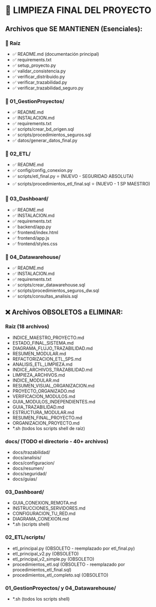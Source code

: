 # 🧹 LIMPIEZA FINAL DEL PROYECTO

## Archivos que SE MANTIENEN (Esenciales):

### 📂 Raíz
- ✅ README.md (documentación principal)
- ✅ requirements.txt
- ✅ setup_proyecto.py
- ✅ validar_consistencia.py
- ✅ verificar_distribuido.py
- ✅ verificar_trazabilidad.py
- ✅ verificar_trazabilidad_seguro.py

### 📂 01_GestionProyectos/
- ✅ README.md
- ✅ INSTALACION.md
- ✅ requirements.txt
- ✅ scripts/crear_bd_origen.sql
- ✅ scripts/procedimientos_seguros.sql
- ✅ datos/generar_datos_final.py

### 📂 02_ETL/
- ✅ README.md
- ✅ config/config_conexion.py
- ✅ scripts/etl_final.py ⭐ (NUEVO - SEGURIDAD ABSOLUTA)
- ✅ scripts/procedimientos_etl_final.sql ⭐ (NUEVO - 1 SP MAESTRO)

### 📂 03_Dashboard/
- ✅ README.md
- ✅ INSTALACION.md
- ✅ requirements.txt
- ✅ backend/app.py
- ✅ frontend/index.html
- ✅ frontend/app.js
- ✅ frontend/styles.css

### 📂 04_Datawarehouse/
- ✅ README.md
- ✅ INSTALACION.md
- ✅ requirements.txt
- ✅ scripts/crear_datawarehouse.sql
- ✅ scripts/procedimientos_seguros_dw.sql
- ✅ scripts/consultas_analisis.sql

## ❌ Archivos OBSOLETOS a ELIMINAR:

### Raíz (18 archivos)
- INDICE_MAESTRO_PROYECTO.md
- ESTADO_FINAL_SISTEMA.md
- DIAGRAMA_FLUJO_TRAZABILIDAD.md
- RESUMEN_MODULAR.md
- REFACTORIZACION_ETL_SPS.md
- ANALISIS_ETL_LIMPIEZA.md
- INDICE_ARCHIVOS_TRAZABILIDAD.md
- LIMPIEZA_ARCHIVOS.md
- INDICE_MODULAR.md
- RESUMEN_VISUAL_ORGANIZACION.md
- PROYECTO_ORGANIZADO.md
- VERIFICACION_MODULOS.md
- GUIA_MODULOS_INDEPENDIENTES.md
- GUIA_TRAZABILIDAD.md
- ESTRUCTURA_MODULAR.md
- RESUMEN_FINAL_PROYECTO.md
- ORGANIZACION_PROYECTO.md
- *.sh (todos los scripts shell de raíz)

### docs/ (TODO el directorio - 40+ archivos)
- docs/trazabilidad/
- docs/analisis/
- docs/configuracion/
- docs/resumen/
- docs/seguridad/
- docs/guias/

### 03_Dashboard/
- GUIA_CONEXION_REMOTA.md
- INSTRUCCIONES_SERVIDORES.md
- CONFIGURACION_TU_RED.md
- DIAGRAMA_CONEXION.md
- *.sh (scripts shell)

### 02_ETL/scripts/
- etl_principal.py (OBSOLETO - reemplazado por etl_final.py)
- etl_principal_v2.py (OBSOLETO)
- etl_principal_v2_simple.py (OBSOLETO)
- procedimientos_etl.sql (OBSOLETO - reemplazado por procedimientos_etl_final.sql)
- procedimientos_etl_completo.sql (OBSOLETO)

### 01_GestionProyectos/ y 04_Datawarehouse/
- *.sh (todos los scripts shell)

